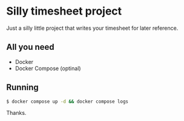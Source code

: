 # Silly timesheet project #

Just a silly little project that writes your timesheet for later reference.

## All you need ##

- Docker
- Docker Compose (optinal)

## Running ##

```sh
$ docker compose up -d && docker compose logs
```

Thanks.